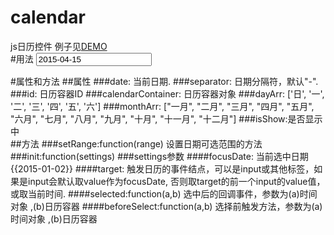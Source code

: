 # calendar
js日历控件
例子见[DEMO](../../raw/master/example/index.html)  
#用法
		<input type="text" id="calendar" value="2015-04-15"/>
		<script src="../src/jquery-1.9.1.min.js"></script>
		<script src="../src/calendar.js"></script>
		<script>
		var calendar = new Calendar();
		calendar.init({target :$('#calendar')});
		</script>

#属性和方法
##属性
###date:
		当前日期.
###separator:
		日期分隔符，默认"-".
###id:
		日历容器ID
###calendarContainer:
		日历容器对象
###dayArr:
		['日', '一', '二', '三', '四', '五', '六']
###monthArr:
		["一月", "二月", "三月", "四月", "五月", "六月", "七月", "八月", "九月", "十月", "十一月", "十二月"]
###isShow:是否显示中		
##方法
###setRange:function(range)
	设置日期可选范围的方法
###init:function(settings)
###settings参数
####focusDate:
		当前选中日期{{2015-01-02}}
####target:
		触发日历的事件结点，可以是input或其他标签，如果是input会默认取value作为focusDate,
		否则取target的前一个input的value值，或取当前时间.
####selected:function(a,b)
		选中后的回调事件，参数为(a)时间对象 ,(b)日历容器
####beforeSelect:function(a,b)
		选择前触发方法，参数为(a)时间对象 ,(b)日历容器
